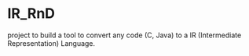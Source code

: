 # IR_RnD
project to build a tool to convert any code (C, Java) to a IR (Intermediate Representation) Language.
